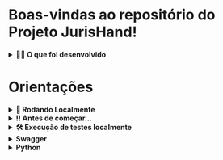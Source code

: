 # Boas-vindas ao repositório do Projeto JurisHand!

<details>
  <summary><strong>👨‍💻 O que foi desenvolvido</strong></summary>

O objetivo deste teste é avaliar as habilidades do candidato em Node.js, Python e MySQL, bem
como a capacidade de desenvolver soluções eficientes e escaláveis. O candidato deve
implementar uma API RESTful utilizando Node.js, criar um script em Python para processar
dados e um banco de dados MySQL para armazenar informações relacionadas a artigos
jurídicos.

  <br />
</details>

# Orientações

<details>
  <summary><strong>🐳 Rodando Localmente</strong></summary>

> :information_source: Instale as dependências [**Caso existam**] com `npm install`

- **:warning: Atenção:** Não rode o comando npm audit fix! Ele atualiza várias dependências do projeto, e essa atualização gera conflitos com o avaliador.

- **:warning: Atenção:** Não esqueça de renomear/configurar o arquivo `.env.example` para os testes locais funcionarem.
- **:warning: Atenção:** Para rodar o projeto desta forma, **obrigatoriamente** você deve ter o `Node.js` instalado em seu computador.
- **:warning: Atenção:** A versão do `Node.js` e `NPM` a ser utilizada é `"node": ">=16.0.0"` e `"npm": ">=7.0.0"`, como descrito a chave `engines` no arquivo `package.json`. Idealmente deve-se utilizar o Node.js na `versão 16.14`, a versão na que esse projeto foi testado.

  <br/>
</details>

<details>
  <summary><strong>‼️ Antes de começar...</strong></summary>

1. Clone o repositório

- `git clone git@github.com:leandro-miranda/JurisHand.git`;

- Entre na pasta do repositório que você acabou de clonar:
  - `cd desafio-tecnico-backend`

2. Instale as dependências [**Caso existam**]

- `npm install`

3. Para rodar a aplicação entre na raiz do projeto e rode o comando:

- `npm start`

  <br />
</details>

<details>
  <summary><strong>🛠 Execução de testes localmente</strong></summary>

- Executando todos: `npm test`

  <br />
</details>

<details>
  <summary><strong>Swagger</strong></summary>

A API pode ser testada através do Swagger:

http://localhost:3007/api-docs/#/

  <br />
</details>

<details>
  <summary><strong>Python</strong></summary>

Foi gerado o relatório CSV com o nome: Relatorio_Artigos_Juridicos

  <br />
</details>